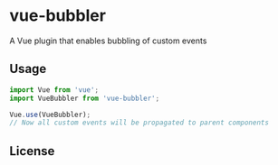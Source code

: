 # vue-bubbler
A Vue plugin that enables bubbling of custom events

## Usage
```js
import Vue from 'vue';
import VueBubbler from 'vue-bubbler';

Vue.use(VueBubbler);
// Now all custom events will be propagated to parent components
```

## License
